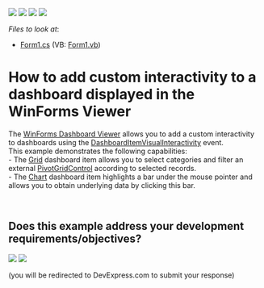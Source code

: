 <!-- default badges list -->
![](https://img.shields.io/endpoint?url=https://codecentral.devexpress.com/api/v1/VersionRange/128580605/14.2.3%2B)
[![](https://img.shields.io/badge/Open_in_DevExpress_Support_Center-FF7200?style=flat-square&logo=DevExpress&logoColor=white)](https://supportcenter.devexpress.com/ticket/details/T189795)
[![](https://img.shields.io/badge/📖_How_to_use_DevExpress_Examples-e9f6fc?style=flat-square)](https://docs.devexpress.com/GeneralInformation/403183)
[![](https://img.shields.io/badge/💬_Leave_Feedback-feecdd?style=flat-square)](#does-this-example-address-your-development-requirementsobjectives)
<!-- default badges end -->
<!-- default file list -->
*Files to look at*:

* [Form1.cs](./CS/Dashboard_CustomVisualInteractivity/Form1.cs) (VB: [Form1.vb](./VB/Dashboard_CustomVisualInteractivity/Form1.vb))
<!-- default file list end -->
# How to add custom interactivity to a dashboard displayed in the WinForms Viewer


<p>The <a href="http://documentation.devexpress.com/#Dashboard/CustomDocument15348">WinForms Dashboard Viewer</a> allows you to add a custom interactivity to dashboards using the <a href="http://documentation.devexpress.com/#Dashboard/DevExpressDashboardWinDashboardViewer_DashboardItemVisualInteractivitytopic">DashboardItemVisualInteractivity</a> event.<br />This example demonstrates the following capabilities:<br />- The <a href="http://documentation.devexpress.com/#Dashboard/CustomDocument15150">Grid</a> dashboard item allows you to select categories and filter an external <a href="http://documentation.devexpress.com/#WindowsForms/clsDevExpressXtraPivotGridPivotGridControltopic">PivotGridControl</a> according to selected records.<br />- The <a href="http://documentation.devexpress.com/#Dashboard/CustomDocument14719">Chart</a> dashboard item highlights a bar under the mouse pointer and allows you to obtain underlying data by clicking this bar.</p>

<br/>


<!-- feedback -->
## Does this example address your development requirements/objectives?

[<img src="https://www.devexpress.com/support/examples/i/yes-button.svg"/>](https://www.devexpress.com/support/examples/survey.xml?utm_source=github&utm_campaign=winforms-dashboard-add-custom-interactivity-to-dashboard&~~~was_helpful=yes) [<img src="https://www.devexpress.com/support/examples/i/no-button.svg"/>](https://www.devexpress.com/support/examples/survey.xml?utm_source=github&utm_campaign=winforms-dashboard-add-custom-interactivity-to-dashboard&~~~was_helpful=no)

(you will be redirected to DevExpress.com to submit your response)
<!-- feedback end -->
